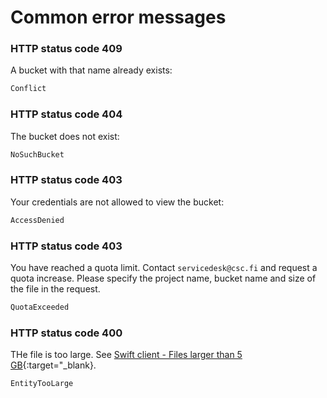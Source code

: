 # Common error messages

### HTTP status code 409 

A bucket with that name already exists:
```bash
Conflict
```

### HTTP status code 404

The bucket does not exist:
```bash
NoSuchBucket
```

### HTTP status code 403

Your credentials are not allowed to view the bucket:
```bash
AccessDenied
```

### HTTP status code 403

You have reached a quota limit. Contact `servicedesk@csc.fi` and request a quota increase. Please specify the project name, bucket name and size of the file in the request.
```bash
QuotaExceeded
```

### HTTP status code 400

THe file is too large. See [Swift client - Files larger than 5 GB](./swift_client.md#files-larger-than-5-gb){:target="_blank}.
```bash
EntityTooLarge
```
